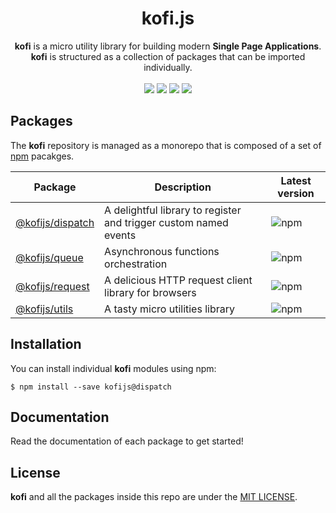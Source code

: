 <h1 align="center">kofi.js</h1>

<div align="center">
<b>kofi</b> is a micro utility library for building modern <b>Single Page Applications</b>. <b>kofi</b> is structured as a collection of packages that can be imported individually.
</div>
<br>
<div align="center">
<img src="https://img.shields.io/badge/status-on_development-orange.svg?style=flat-square">
<img src="https://img.shields.io/badge/stability-experimental-orange.svg?style=flat-square">
<img src="https://img.shields.io/badge/license-MIT-green.svg?style=flat-square">
<img src="https://img.shields.io/badge/PRs-welcome-brightgreen.svg?style=flat-square">
</div>

## Packages

The **kofi** repository is managed as a monorepo that is composed of a set of [npm](https://npmjs.com) pacakges. 

| Package | Description | Latest version | 
|---------| ----------- | ---------------|
| [@kofijs/dispatch](/packages/dispatch) | A delightful library to register and trigger custom named events | ![npm](https://img.shields.io/npm/v/@kofijs/dispatch.svg?style=flat-square) |
| [@kofijs/queue](/packages/queue) | Asynchronous functions orchestration | ![npm](https://img.shields.io/npm/v/@kofijs/queue.svg?style=flat-square) |
| [@kofijs/request](/packages/request) | A delicious HTTP request client library for browsers | ![npm](https://img.shields.io/npm/v/@kofijs/request.svg?style=flat-square) |
| [@kofijs/utils](/packages/utils) | A tasty micro utilities library | ![npm](https://img.shields.io/npm/v/@kofijs/utils.svg?style=flat-square) |


## Installation

You can install individual **kofi** modules using npm: 

```
$ npm install --save kofijs@dispatch
```

## Documentation

Read the documentation of each package to get started!

## License

**kofi** and all the packages inside this repo are under the [MIT LICENSE](./LICENSE).

